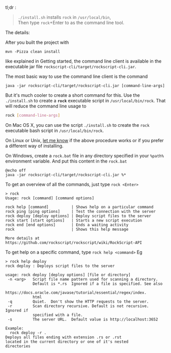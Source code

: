 tl;dr :

> `./install.sh` installs `rock` in `/usr/local/bin`, <br />
Then type `rock`+Enter to as the command line tool. 

The details: 

After you built the project with 

```
mvn -Pizza clean install
```

like explained in <a onclick="show('getting-started')">Getting started</a>, the command 
line client is available in the executable jar file `rockscript-cli/target/rockscript-cli.jar`.

The most basic way to use the command line client is the command
```
java -jar rockscript-cli/target/rockscript-cli.jar [command-line-args]
``` 


But it's much cooler to create a short command for this.  Use the 
`./install.sh` to create a **`rock`** executable script in 
`/usr/local/bin/rock`.  That will reduce the command line usage to 

```bash
rock [command-line-args]
```

On Mac OS X, you can use the script `./install.sh` to create 
the `rock` executable bash script in `/usr/local/bin/rock`.  

On Linux or Unix, [let me know](https://github.com/rockscript/rockscript/issues/new) if 
the above procedure works or if you prefer a different way of installing.

On Windows, create a `rock.bat` file in any directory specified in your `%path%` environment 
variable.  And put this content in the `rock.bat`
```
@echo off
java -jar rockscript-cli/target/rockscript-cli.jar %*
```  

To get an overview of all the commands, just type `rock <Enter>` 

```
> rock
Usage: rock [command] [command options]

rock help [command]          | Shows help on a particular command
rock ping [ping options]     | Test the connection with the server
rock deploy [deploy options] | Deploy script files to the server
rock start [start options]   | Starts a new script execution
rock end [end options]       | Ends a waiting activity
rock                         | Shows this help message

More details at https://github.com/rockscript/rockscript/wiki/RockScript-API
```

To get help on a specific command, type `rock help <command>`  Eg

```
> rock help deploy
rock deploy : Deploys script files to the server

usage: rock deploy [deploy options] [file or directory]
 -n <arg>   Script file name pattern used for scanning a directory.
            Default is *.rs  Ignored if a file is specified. See also
            https://docs.oracle.com/javase/tutorial/essential/regex/index.
            html
 -q         Quiet.  Don't show the HTTP requests to the server.
 -r         Scan directory recursive. Default is not recursive. Ignored if
            specified with a file.
 -s         The server URL.  Default value is http://localhost:3652

Example:
  rock deploy -r .
Deploys all files ending with extension .rs or .rst 
located in the current directory or one of it's nested
directories
```